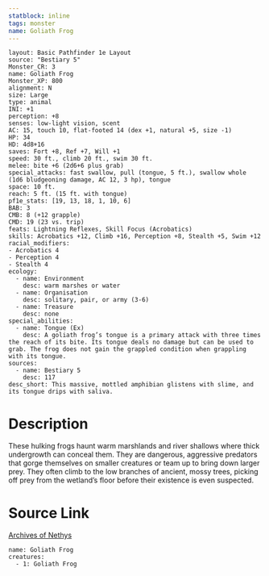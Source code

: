 ```yaml
---
statblock: inline
tags: monster
name: Goliath Frog
---
```

```statblock
layout: Basic Pathfinder 1e Layout
source: "Bestiary 5"
Monster_CR: 3
name: Goliath Frog
Monster_XP: 800
alignment: N
size: Large
type: animal
INI: +1
perception: +8
senses: low-light vision, scent
AC: 15, touch 10, flat-footed 14 (dex +1, natural +5, size -1)
HP: 34
HD: 4d8+16
saves: Fort +8, Ref +7, Will +1
speed: 30 ft., climb 20 ft., swim 30 ft.
melee: bite +6 (2d6+6 plus grab)
special_attacks: fast swallow, pull (tongue, 5 ft.), swallow whole (1d6 bludgeoning damage, AC 12, 3 hp), tongue
space: 10 ft.
reach: 5 ft. (15 ft. with tongue)
pf1e_stats: [19, 13, 18, 1, 10, 6]
BAB: 3
CMB: 8 (+12 grapple)
CMD: 19 (23 vs. trip)
feats: Lightning Reflexes, Skill Focus (Acrobatics)
skills: Acrobatics +12, Climb +16, Perception +8, Stealth +5, Swim +12
racial_modifiers:
- Acrobatics 4
- Perception 4
- Stealth 4
ecology:
  - name: Environment
    desc: warm marshes or water
  - name: Organisation
    desc: solitary, pair, or army (3-6)
  - name: Treasure
    desc: none
special_abilities:
  - name: Tongue (Ex)
    desc: A goliath frog’s tongue is a primary attack with three times the reach of its bite. Its tongue deals no damage but can be used to grab. The frog does not gain the grappled condition when grappling with its tongue.
sources:
  - name: Bestiary 5
    desc: 117
desc_short: This massive, mottled amphibian glistens with slime, and its tongue drips with saliva.
```
# Description
These hulking frogs haunt warm marshlands and river shallows where thick undergrowth can conceal them. They are dangerous, aggressive predators that gorge themselves on smaller creatures or team up to bring down larger prey. They often climb to the low branches of ancient, mossy trees, picking off prey from the wetland’s floor before their existence is even suspected.
# Source Link
[Archives of Nethys](https://aonprd.com/MonsterDisplay.aspx?ItemName=Goliath%20Frog)
```encounter-table
name: Goliath Frog
creatures:
  - 1: Goliath Frog
```
